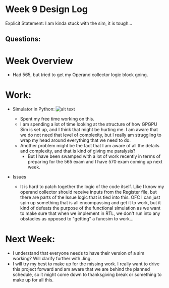 # Week 9 Design Log
Explicit Statement: I am kinda stuck with the sim, it is tough...

## Questions: 

# Week Overview
- Had 565, but tried to get my Operand collector logic block going.

# Work:
- Simulator in Python: ![alt text](week_9_OC.png)
  - Spent my free time working on this. 
  - I am spending a lot of time looking at the structure of how GPGPU Sim is set up, and I think that might be hurting me. I am aware that we do not need that level of complexity, but I really am struggling to wrap my head around everything that we need to do. 
  - Another problem might be the fact that I am aware of all the details and complexity, and that is kind of giving me paralysis?
    - But I have been swamped with a lot of work recently in terms of preparing for the 565 exam and I have 570 exam coming up next week. 
  
- Issues
  - It is hard to patch together the logic of the code itself. Like I know my operand collector should receive inputs from the Register file, but there are parts of the Issue logic that is tied into this. OFC I can just spin up something that is all encompassing and get it to work, but it kind of defeats the purpose of the functional simulation as we want to make sure that when we implement in RTL, we don't run into any obstacles as opposed to "getting" a funcsim to work...


# Next Week:
- I understand that everyone needs to have their version of a sim working? Will clarify further with Jing. 
- I will try my best to make up for the missing work. I really want to drive this project forward and am aware that we are behind the planned schedule, so it might come down to thanksgiving break or something to make up for all this. 